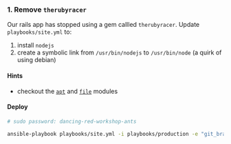 ### 1. Remove `therubyracer`

Our rails app has stopped using a gem callled `therubyracer`. Update
`playbooks/site.yml` to:

1. install `nodejs`
2. create a symbolic link from `/usr/bin/nodejs` to `/usr/bin/node` (a quirk
   of using debian)

#### Hints

- checkout the [`apt`][apt] and [`file`][file] modules

#### Deploy

```bash
# sudo password: dancing-red-workshop-ants

ansible-playbook playbooks/site.yml -i playbooks/production -e "git_branch=step-1-to-7" -k
```

[apt]: https://docs.ansible.com/ansible/apt_module.html
[become]: https://docs.ansible.com/ansible/become.html
[authorized_key]: https://docs.ansible.com/ansible/authorized_key_module.html
[copy]: https://docs.ansible.com/ansible/copy_module.html
[failed_when]: https://docs.ansible.com/ansible/playbooks_error_handling.html
[file]: https://docs.ansible.com/ansible/file_module.html
[handler]: https://docs.ansible.com/ansible/glossary.html#term-handlers
[lineinfile]: https://docs.ansible.com/ansible/lineinfile_module.html
[postgresql_db]: https://docs.ansible.com/ansible/postgresql_db_module.html
[postgresql_user]: https://docs.ansible.com/ansible/postgresql_user_module.html
[register]: https://docs.ansible.com/ansible/playbooks_conditionals.html#register-variables
[service]: https://docs.ansible.com/ansible/service_module.html
[ssh-key]: https://help.github.com/articles/generating-an-ssh-key/
[template]: https://docs.ansible.com/ansible/template_module.html
